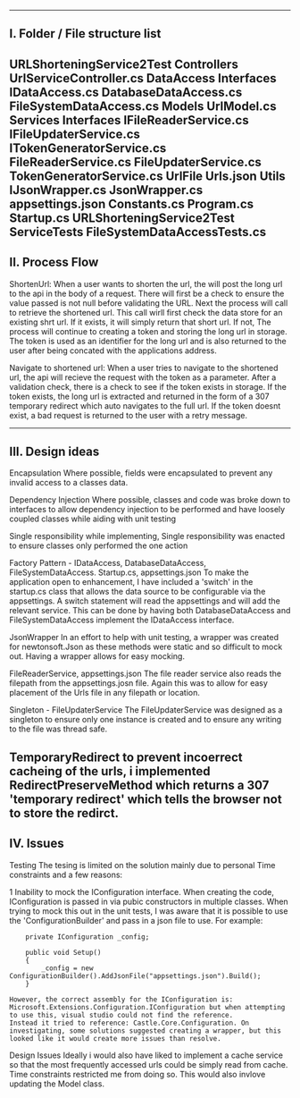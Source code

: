 ------------------------------------
I. Folder / File structure list
------------------------------------
URLShorteningService2Test
	Controllers
		UrlServiceController.cs
	DataAccess
		Interfaces
			IDataAccess.cs
		DatabaseDataAccess.cs
		FileSystemDataAccess.cs
	Models
		UrlModel.cs
	Services
		Interfaces
			IFileReaderService.cs
			IFileUpdaterService.cs
			ITokenGeneratorService.cs			
		FileReaderService.cs
		FileUpdaterService.cs
		TokenGeneratorService.cs
	UrlFile
		Urls.json
	Utils	
		IJsonWrapper.cs
		JsonWrapper.cs
	appsettings.json
	Constants.cs
	Program.cs
	Startup.cs
URLShorteningService2Test
	ServiceTests
		FileSystemDataAccessTests.cs
------------------------------------		
II. Process Flow
------------------------------------
ShortenUrl:
When a user wants to shorten the url, the will post the long url to the api in the body of a request. There will first be a check to ensure the value passed is not null before validating the URL. 
Next the process will call to retrieve the shortened url. This call wirll first check the data store for an existing shrt url. If it exists, it will simply return that short url. 
If not, The process will continue to creating a token and storing the long url in storage. 
The token is used as an identifier for the long url and is also returned to the user after being concated with the applications address.

Navigate to shortened url:
When a user tries to navigate to the shortened url, the api will recieve the request with the token as a parameter. After a validation check, there is a check to see if the token exists in storage.
If the token exists, the long url is extracted and returned in the form of a 307 temporary redirect which auto navigates to the full url.
If the token doesnt exist, a bad request is returned to the user with a retry message.

------------------------------------		
III. Design ideas
------------------------------------
Encapsulation
   Where possible, fields were encapsulated to prevent any invalid access to a classes data. 

Dependency Injection
   Where possible, classes and code was broke down to interfaces to allow dependency injection to be performed and have loosely coupled classes while aiding with unit testing

Single responsibility
   while implementing, Single responsibility was enacted to ensure classes only performed the one action

Factory Pattern - IDataAccess, DatabaseDataAccess, FileSystemDataAccess. Startup.cs, appsettings.json
   To make the application open to enhancement, I have included a 'switch' in the startup.cs class that allows the data source to be configurable via the appsettings. A switch statement will read the appsettings 
   and will add the relevant service. This can be done by having both DatabaseDataAccess and FileSystemDataAccess implement the IDataAccess interface.
	
JsonWrapper
   In an effort to help with unit testing, a wrapper was created for newtonsoft.Json as these methods were static and so difficult to mock out. Having a wrapper allows for easy mocking.

FileReaderService, appsettings.json
   The file reader service also reads the filepath from the appsettings.josn file. Again this was to allow for easy placement of the Urls file in any filepath or location. 

Singleton - FileUpdaterService
   The FileUpdaterService was designed as a singleton to ensure only one instance is created and to ensure any writing to the file was thread safe.
   
TemporaryRedirect
	to prevent incoerrect cacheing of the urls, i implemented RedirectPreserveMethod which returns a 307 'temporary redirect' which tells the browser not to store the redirct.
------------------------------------		
IV. Issues
------------------------------------
Testing
The tesing is limited on the solution mainly due to personal Time constraints and a few reasons:

  1 Inability to mock the IConfiguration interface.
	When creating the code, IConfiguration is passed in via pubic constructors in multiple classes. When trying to mock this out in the unit tests, I was aware that it is possible to use the 'ConfigurationBuilder' and pass in a json file to use.
	For example:
	
		private IConfiguration _config;
	
		public void Setup()
        {
            _config = new ConfigurationBuilder().AddJsonFile("appsettings.json").Build();            
        }
	
	However, the correct assembly for the IConfiguration is: Microsoft.Extensions.Configuration.IConfiguration but when attempting to use this, visual studio could not find the reference.
	Instead it tried to reference: Castle.Core.Configuration. On investigating, some solutions suggested creating a wrapper, but this looked like it would create more issues than resolve.
	
Design Issues
	Ideally i would also have liked to implement a cache service so that the most frequently accessed urls could be simply read from cache. Time constraints restricted me from doing so. This would also invlove updating the Model class. 

	
	
























